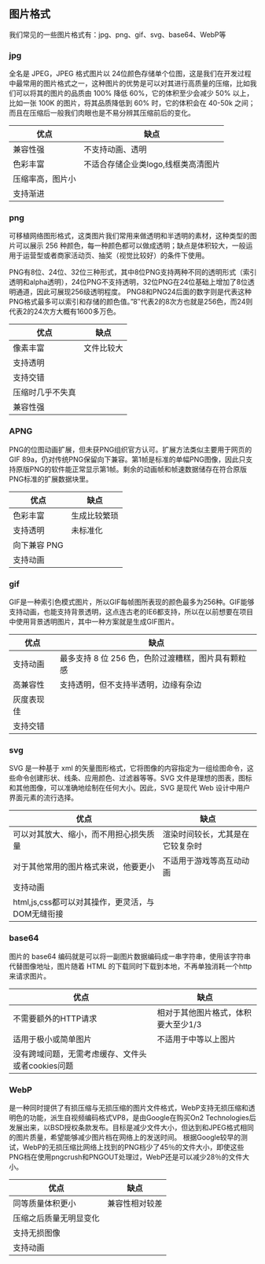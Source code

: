 ## 图片格式

我们常见的一些图片格式有：jpg、png、gif、svg、base64、WebP等

### jpg

全名是 JPEG，JPEG 格式图片以 24位颜色存储单个位图，这是我们在开发过程中最常用的图片格式之一，这种图片的优势是可以对其进行高质量的压缩，比如我们可以将其的图片的品质由 100% 降低 60%，它的体积至少会减少 50% 以上，比如一张 100K 的图片，将其品质降低到 60% 时，它的体积会在 40-50k 之间；而且在压缩后一般我们肉眼也是不易分辨其压缩前后的变化。

| 优点             | 缺点                                |
| ---------------- | ----------------------------------- |
| 兼容性强         | 不支持动画、透明                    |
| 色彩丰富         | 不适合存储企业类logo,线框类高清图片 |
| 压缩率高，图片小 |                                     |
| 支持渐进         |                                     |

### png

可移植网络图形格式，这类图片我们常用来做透明和半透明的素材，这种类型的图片可以展示 256 种颜色，每一种颜色都可以做成透明；缺点是体积较大，一般运用于运营型或者商家活动页、抽奖（视觉比较好）的条件下使用。

 PNG有8位、24位、32位三种形式，其中8位PNG支持两种不同的透明形式（索引透明和alpha透明），24位PNG不支持透明，32位PNG在24位基础上增加了8位透明通道，因此可展现256级透明程度。
PNG8和PNG24后面的数字则是代表这种PNG格式最多可以索引和存储的颜色值。”8″代表2的8次方也就是256色，而24则代表2的24次方大概有1600多万色。

| 优点             | 缺点       |
| ---------------- | ---------- |
| 像素丰富         | 文件比较大 |
| 支持透明         |            |
| 支持交错         |            |
| 压缩时几乎不失真 |            |
| 兼容性强         |            |

### APNG

PNG的位图动画扩展，但未获PNG组织官方认可。扩展方法类似主要用于网页的GIF 89a，仍对传统PNG保留向下兼容。第1帧是标准的单幅PNG图像，因此只支持原版PNG的软件能正常显示第1帧。剩余的动画帧和帧速数据储存在符合原版PNG标准的扩展数据块里。

| 优点         | 缺点         |
| ------------ | ------------ |
| 色彩丰富     | 生成比较繁琐 |
| 支持透明     | 未标准化     |
| 向下兼容 PNG |              |
| 支持动画     |              |

### gif

GIF是一种索引色模式图片，所以GIF每帧图所表现的颜色最多为256种。GIF能够支持动画，也能支持背景透明，这点连古老的IE6都支持，所以在以前想要在项目中使用背景透明图片，其中一种方案就是生成GIF图片。

| 优点       | 缺点                                               |
| ---------- | -------------------------------------------------- |
| 支持动画   | 最多支持 8 位 256 色，色阶过渡糟糕，图片具有颗粒感 |
| 高兼容性   | 支持透明，但不支持半透明，边缘有杂边               |
| 灰度表现佳 |                                                    |
| 支持交错   |                                                    |

### svg

SVG 是一种基于 xml 的矢量图形格式，它将图像的内容指定为一组绘图命令，这些命令创建形状、线条、应用颜色、过滤器等等。SVG 文件是理想的图表，图标和其他图像，可以准确地绘制在任何大小。因此，SVG 是现代 Web 设计中用户界面元素的流行选择。

| 优点                                             | 缺点                             |
| ------------------------------------------------ | -------------------------------- |
| 可以对其放大、缩小，而不用担心损失质量           | 渲染时间较长，尤其是在它较复杂时 |
| 对于其他常用的图片格式来说，他要更小             | 不适用于游戏等高互动动画         |
| 支持动画                                         |                                  |
| html,js,css都可以对其操作，更灵活，与DOM无缝衔接 |                                  |

### base64

图片的 base64 编码就是可以将一副图片数据编码成一串字符串，使用该字符串代替图像地址，图片随着 HTML 的下载同时下载到本地，不再单独消耗一个http来请求图片。

| 优点                                              | 缺点                                |
| ------------------------------------------------- | ----------------------------------- |
| 不需要额外的HTTP请求                              | 相对于其他图片格式，体积要大至少1/3 |
| 适用于极小或简单图片                              | 不适用于中等以上图片                |
| 没有跨域问题，无需考虑缓存、文件头或者cookies问题 |                                     |

### WebP

是一种同时提供了有损压缩与无损压缩的图片文件格式，WebP支持无损压缩和透明色的功能，派生自视频编码格式VP8，是由Google在购买On2 Technologies后发展出来，以BSD授权条款发布。目标是减少文件大小，但达到和JPEG格式相同的图片质量，希望能够减少图片档在网络上的发送时间。 根据Google较早的测试，WebP的无损压缩比网络上找到的PNG档少了45％的文件大小，即使这些PNG档在使用pngcrush和PNGOUT处理过，WebP还是可以减少28％的文件大小。

| 优点                   | 缺点           |
| ---------------------- | -------------- |
| 同等质量体积更小       | 兼容性相对较差 |
| 压缩之后质量无明显变化 |                |
| 支持无损图像           |                |
| 支持动画               |                |

